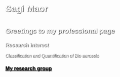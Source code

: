 <style>
  body {
    background-image: url("images/Background.jpg");
    background-size: cover;
    background-attachment: fixed;
    background-position: center;
    background-repeat: no-repeat;
    color: white;
    text-shadow: 1px 1px 2px black;
    font-family: sans-serif;
  }
  h1, h2 {
    margin-top: 2em;
  }
</style>

# Sagi Maor

## Greetings to my professional page

### Research interest

Classification and Quantification of Bio aerosols

### [My research group](https://www.weizmann.ac.il/EPS/koren/)
